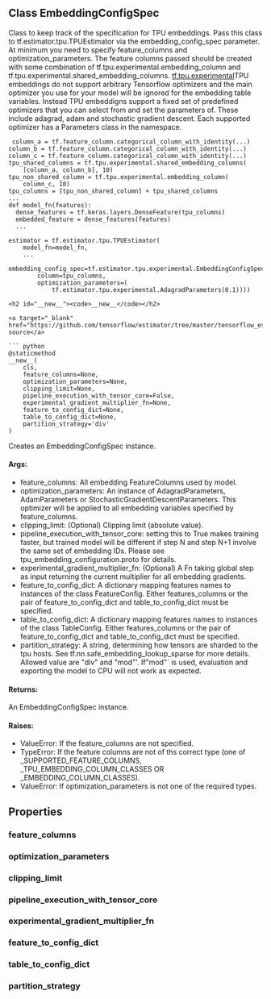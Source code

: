 ## Class EmbeddingConfigSpec
Class to keep track of the specification for TPU embeddings.
Pass this class to tf.estimator.tpu.TPUEstimator via the embedding_config_spec parameter. At minimum you need to specify feature_columns and optimization_parameters. The feature columns passed should be created with some combination of tf.tpu.experimental.embedding_column and tf.tpu.experimental.shared_embedding_columns.
[tf.tpu.experimental](https://tensorflow.google.cn/api_docs/python/tf/tpu/experimental)TPU embeddings do not support arbitrary Tensorflow optimizers and the main optimizer you use for your model will be ignored for the embedding table variables. Instead TPU embeddigns support a fixed set of predefined optimizers that you can select from and set the parameters of. These include adagrad, adam and stochastic gradient descent. Each supported optimizer has a Parameters class in the  namespace.


```
 column_a = tf.feature_column.categorical_column_with_identity(...)
column_b = tf.feature_column.categorical_column_with_identity(...)
column_c = tf.feature_column.categorical_column_with_identity(...)
tpu_shared_columns = tf.tpu.experimental.shared_embedding_columns(
    [column_a, column_b], 10)
tpu_non_shared_column = tf.tpu.experimental.embedding_column(
    column_c, 10)
tpu_columns = [tpu_non_shared_column] + tpu_shared_columns
...
def model_fn(features):
  dense_features = tf.keras.layers.DenseFeature(tpu_columns)
  embedded_feature = dense_features(features)
  ...

estimator = tf.estimator.tpu.TPUEstimator(
    model_fn=model_fn,
    ...
    embedding_config_spec=tf.estimator.tpu.experimental.EmbeddingConfigSpec(
        column=tpu_columns,
        optimization_parameters=(
            tf.estimator.tpu.experimental.AdagradParameters(0.1))))

<h2 id="__new__"><code>__new__</code></h2>

<a target="_blank" href="https://github.com/tensorflow/estimator/tree/master/tensorflow_estimator/python/estimator/tpu/_tpu_estimator_embedding.py">View source</a>

``` python
@staticmethod
__new__(
    cls,
    feature_columns=None,
    optimization_parameters=None,
    clipping_limit=None,
    pipeline_execution_with_tensor_core=False,
    experimental_gradient_multiplier_fn=None,
    feature_to_config_dict=None,
    table_to_config_dict=None,
    partition_strategy='div'
)
```
Creates an EmbeddingConfigSpec instance.
#### Args:
- feature_columns: All embedding FeatureColumns used by model.
- optimization_parameters: An instance of AdagradParameters, AdamParameters or StochasticGradientDescentParameters. This optimizer will be applied to all embedding variables specified by feature_columns.
- clipping_limit: (Optional) Clipping limit (absolute value).
- pipeline_execution_with_tensor_core: setting this to True makes training faster, but trained model will be different if step N and step N+1 involve the same set of embedding IDs. Please see tpu_embedding_configuration.proto for details.
- experimental_gradient_multiplier_fn: (Optional) A Fn taking global step as input returning the current multiplier for all embedding gradients.
- feature_to_config_dict: A dictionary mapping features names to instances of the class FeatureConfig. Either features_columns or the pair of feature_to_config_dict and table_to_config_dict must be specified.
- table_to_config_dict: A dictionary mapping features names to instances of the class TableConfig. Either features_columns or the pair of feature_to_config_dict and table_to_config_dict must be specified.
- partition_strategy: A string, determining how tensors are sharded to the tpu hosts. See tf.nn.safe_embedding_lookup_sparse for more details. Allowed value are "div" and "mod"'. If"mod"` is used, evaluation and exporting the model to CPU will not work as expected.
#### Returns:
An EmbeddingConfigSpec instance.
#### Raises:
- ValueError: If the feature_columns are not specified.
- TypeError: If the feature columns are not of ths correct type (one of _SUPPORTED_FEATURE_COLUMNS, _TPU_EMBEDDING_COLUMN_CLASSES OR _EMBEDDING_COLUMN_CLASSES).
- ValueError: If optimization_parameters is not one of the required types.
## Properties
### feature_columns
### optimization_parameters
### clipping_limit
### pipeline_execution_with_tensor_core
### experimental_gradient_multiplier_fn
### feature_to_config_dict
### table_to_config_dict
### partition_strategy
